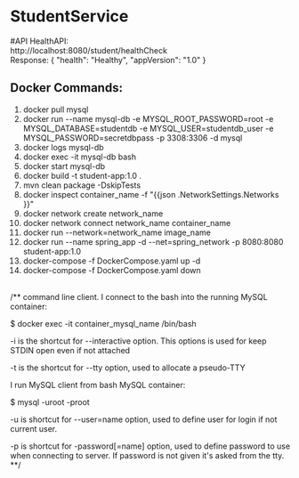# StudentService

#API
HealthAPI:<br />
http://localhost:8080/student/healthCheck<br />
Response:
    {
        "health": "Healthy",
        "appVersion": "1.0"
    }
<br />
## Docker Commands:
1. docker pull mysql
2. docker run --name mysql-db -e MYSQL_ROOT_PASSWORD=root -e MYSQL_DATABASE=studentdb -e MYSQL_USER=studentdb_user -e MYSQL_PASSWORD=secretdbpass -p 3308:3306 -d mysql
3. docker logs mysql-db
4. docker exec -it mysql-db bash
5. docker start mysql-db
6. docker build -t student-app:1.0 .
7. mvn clean package -DskipTests
8. docker inspect container_name -f "{{json .NetworkSettings.Networks }}"
9. docker network create network_name
10. docker network connect network_name container_name
11. docker run --network=network_name image_name
12. docker run --name spring_app -d --net=spring_network -p 8080:8080 student-app:1.0 
13. docker-compose -f DockerCompose.yaml up -d
14. docker-compose -f DockerCompose.yaml down

<br />
/**
command line client.
I connect to the bash into the running MySQL container:

$ docker exec -it container_mysql_name /bin/bash

-i is the shortcut for --interactive option. This options is used for keep STDIN open even if not attached

-t is the shortcut for --tty option, used to allocate a pseudo-TTY

I run MySQL client from bash MySQL container:

$ mysql -uroot -proot

-u is shortcut for --user=name option, used to define user for login if not current user.

-p is shortcut for -password[=name] option, used to define password to use when connecting to server. If password is not given it's asked from the tty.
**/

